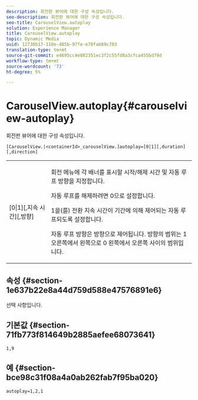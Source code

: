 ```yaml
---
description: 회전판 뷰어에 대한 구성 속성입니다.
seo-description: 회전판 뷰어에 대한 구성 속성입니다.
seo-title: CarouselView.autoplay
solution: Experience Manager
title: CarouselView.autoplay
topic: Dynamic Media
uuid: 12730b17-110e-405b-97fe-e70fab89c703
translation-type: tm+mt
source-git-commit: e4695cc4e882351ec3f2c55fd8a3cfca455bd79d
workflow-type: tm+mt
source-wordcount: '73'
ht-degree: 5%

---
```



# CarouselView.autoplay{#carouselview-autoplay}

회전판 뷰어에 대한 구성 속성입니다.

`[CarouselView.|<containerId>_carouselView.]autoplay=[0|1][,duration][,direction]`

<table id="table_441553CD34C94A58A9D7CBF772DEDDB6"> 
 <tbody> 
  <tr> 
   <td colname="col1"> <p> <span class="codeph">[0|1][,지속 시간][,방향]</span> </p> </td> 
   <td colname="col2"> <p> 회전 메뉴에 각 배너를 표시할 시작/해제 시간 및 자동 루프 방향을 지정합니다. </p> <p>자동 루프를 해제하려면 <span class="codeph"> 0</span>으로 설정합니다. </p> <p><span class="codeph"> 1</span>을(를) 전환 지속 시간이 <span class="codeph"> 기간</span>에 의해 제어되는 자동 루프되도록 설정합니다. </p> <p>자동 루프 방향은 <span class="codeph"> 방향</span>으로 제어됩니다. <span class="codeph"> 방향</span>의 범위는 <span class="codeph"> 1</span> 오른쪽에서 왼쪽으로 <span class="codeph"> 0</span> 왼쪽에서 오른쪽 사이의 범위입니다. </p> </td> 
  </tr> 
 </tbody> 
</table>

## 속성 {#section-1e637b22e8a44d759d588e47576891e6}

선택 사항입니다.

## 기본값 {#section-71fb773f814649b2885aefee68073641}

`1,9`

## 예 {#section-bce98c31f08a4a0ab262fab7f95ba020}

```
autoplay=1,2,1
```

